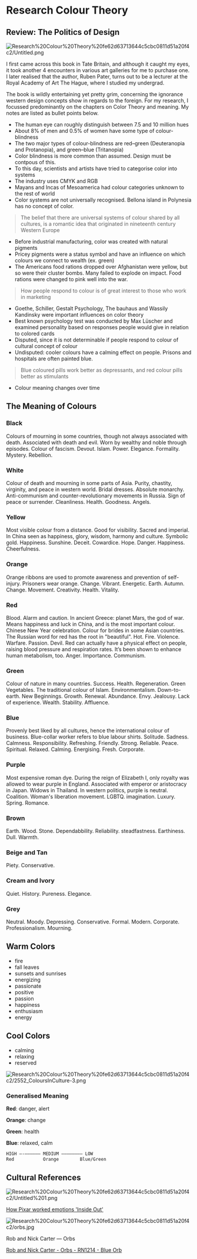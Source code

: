 # Research Colour Theory

## Review: The Politics of Design

![Research%20Colour%20Theory%20fe62d63713644c5cbc0811d51a20f4c2/Untitled.png](Research%20Colour%20Theory%20fe62d63713644c5cbc0811d51a20f4c2/Untitled.png)

I first came across this book in Tate Britain, and although it caught my eyes, it took another 4 encounters in various art galleries for me to purchase one. I later realised that the author, Ruben Pater, turns out to be a lecturer at the Royal Academy of Art The Hague, where I studied my undergrad.

The book is wildly entertaining yet pretty grim, concerning the ignorance western design concepts show in regards to the foreign. For my research, I focussed predominantly on the chapters on Color Theory and meaning. My notes are listed as bullet points below.

- The human eye can roughly distinguish between 7.5 and 10 million hues
- About 8% of men and 0.5% of women have some type of colour-blindness
- The two major types of colour-blindness are red–green (Deuteranopia and Protanopia), and green–blue (Tritanopia)
- Color blindness is more common than assumed. Design must be contpous of this.
- To this day, scientists and artists have tried to categorise color into systems
- The industry uses CMYK and RGB
- Mayans and Incas of Mesoamerica had colour categories unknown to the rest of world
- Color systems are not universally recognised. Bellona island in Polynesia has no concept of color.

> The belief that there are universal systems of colour shared by all cultures, is a romantic idea that originated in nineteenth century Western Europe

- Before industrial manufacturing, color was created with natural pigments
- Pricey pigments were a status symbol and have an influence on which colours we connect to wealth (ex. green)
- The Americans food rations dropped over Afghanistan were yellow, but so were their cluster bombs. Many failed to explode on impact. Food rations were changed to pink well into the war.

> How people respond to colour is of great interest to those who work in marketing

- Goethe, Schiller, Gestalt Psychology, The bauhaus and Wassily Kandinsky were important influences on color theory
- Best known psychology test was conducted by Max Lüscher and examined personality based on responses people would give in relation to colored cards
- Disputed, since it is not determinable if people respond to colour of cultural concept of colour
- Undisputed: cooler colours have a calming effect on people. Prisons and hospitals are often painted blue.

> Blue coloured pills work better as depressants, and red colour pills better as stimulants

- Colour meaning changes over time

## The Meaning of Colours

### Black

Colours of mourning in some countries, though not always associated with death. Associated with death and evil. Worn by wealthy and noble through episodes. Colour of fascism. Devout. Islam. Power. Elegance. Formality. Mystery. Rebellion.

### White

Colour of death and mourning in some parts of Asia. Purity, chastity, virginity, and peace in western world. Bridal dresses. Absolute monarchy. Anti-communism and counter-revolutionary movements in Russia. Sign of peace or surrender. Cleanliness. Health. Goodness. Angels. 

### Yellow

Most visible colour from a distance. Good for visibility. Sacred and imperial. In China seen as happiness, glory, wisdom, harmony and culture. Symbolic gold. Happiness. Sunshine. Deceit. Cowardice. Hope. Danger. Happiness. Cheerfulness. 

### Orange

Orange ribbons are used to promote awareness and prevention of self-injury. Prisoners wear orange. Change. Vibrant. Energetic. Earth. Autumn. Change. Movement. Creativity. Health. Vitality.

### Red

Blood. Alarm and caution. In ancient Greece: planet Mars, the god of war. Means happiness and luck in China, and is the most important colour. Chinese New Year celebration. Colour for brides in some Asian countries. The Russian word for red has the root in "beautiful". Hot. Fire. Violence. Warfare. Passion. Devil. Red can actually have a physical effect on people, raising blood pressure and respiration rates. It’s been shown to enhance human metabolism, too. Anger. Importance. Communism.

### Green

Colour of nature in many countries. Success. Health. Regeneration. Green Vegetables. The traditional colour of Islam. Environmentalism. Down-to-earth. New Beginnings. Growth. Renewal. Abundance. Envy. Jealousy. Lack of experience. Wealth. Stability. Affluence.

### Blue

Provenly best liked by all cultures, hence the international colour of business. Blue-collar worker refers to blue labour shirts. Solitude. Sadness. Calmness. Responsibility. Refreshing. Friendly. Strong. Reliable. Peace. Spiritual. Relaxed. Calming. Energising. Fresh. Corporate. 

### Purple

Most expensive roman dye. During the reign of Elizabeth I, only royalty was allowed to wear purple in England. Associated with emperor or aristocracy in Japan. Widows in Thailand. In western politics, purple is neutral. Coalition. Woman's liberation movement. LGBTQ. imagination. Luxury. Spring. Romance.

### Brown

Earth. Wood. Stone. Dependabbility. Reliability. steadfastness. Earthiness. Dull. Warmth.

### Beige and Tan

Piety. Conservative.

### Cream and Ivory

Quiet. History. Pureness. Elegance.

### Grey

Neutral. Moody. Depressing. Conservative. Formal. Modern. Corporate. Professionalism. Mourning.

## Warm Colors

- fire
- fall leaves
- sunsets and sunrises
- energizing
- passionate
- positive
- passion
- happiness
- enthusiasm
- energy

## Cool Colors

- calming
- relaxing
- reserved

![Research%20Colour%20Theory%20fe62d63713644c5cbc0811d51a20f4c2/2552_ColoursInCulture-3.png](Research%20Colour%20Theory%20fe62d63713644c5cbc0811d51a20f4c2/2552_ColoursInCulture-3.png)

### Generalised Meaning

**Red**: danger, alert

**Orange**: change

**Green**: health

**Blue**: relaxed, calm 

```bash
HIGH —-—————— MEDIUM ———————— LOW
Red           Orange        Blue/Green
```

## Cultural References

![Research%20Colour%20Theory%20fe62d63713644c5cbc0811d51a20f4c2/Untitled%201.png](Research%20Colour%20Theory%20fe62d63713644c5cbc0811d51a20f4c2/Untitled%201.png)

[How Pixar worked emotions 'Inside Out'](https://eu.usatoday.com/story/life/movies/2015/06/18/pixar-inside-out-making-the-emotions-characters/28648779/)

![Research%20Colour%20Theory%20fe62d63713644c5cbc0811d51a20f4c2/orbs.jpg](Research%20Colour%20Theory%20fe62d63713644c5cbc0811d51a20f4c2/orbs.jpg)

Rob and Nick Carter — Orbs

[Rob and Nick Carter - Orbs - RN1214 - Blue Orb](http://www.robandnick.com/rn1214-blue-orb)